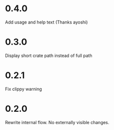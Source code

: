 # 0.4.0

Add usage and help text (Thanks ayoshi)

# 0.3.0

Display short crate path instead of full path

# 0.2.1

Fix clippy warning

# 0.2.0

Rewrite internal flow. No externally visible changes.
